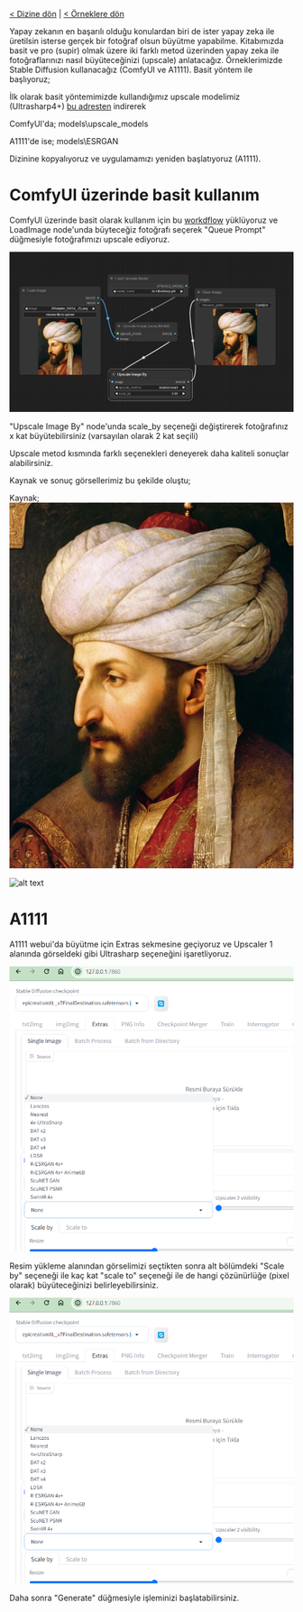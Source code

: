 <a href="/">< Dizine dön</a> | <a href="/ornekler">< Örneklere dön</a>

Yapay zekanın en başarılı olduğu konulardan biri de ister yapay zeka ile üretilsin isterse gerçek bir fotoğraf olsun büyütme yapabilme. Kitabımızda basit ve pro (supir) olmak üzere iki farklı metod üzerinden yapay zeka ile fotoğraflarınızı nasıl büyüteceğinizi (upscale) anlatacağız. Örneklerimizde Stable Diffusion kullanacağız (ComfyUI ve A1111). Basit yöntem ile başlıyoruz;

İlk olarak basit yöntemimizde kullandığımız upscale modelimiz (Ultrasharp4+) [bu adresten](https://huggingface.co/lokCX/4x-Ultrasharp/blob/main/4x-UltraSharp.pth) indirerek

ComfyUI'da;
models\upscale_models 

A1111'de ise;
models\ESRGAN

Dizinine kopyalıyoruz ve uygulamamızı yeniden başlatıyoruz (A1111).

# ComfyUI üzerinde basit kullanım

ComfyUI üzerinde basit olarak kullanım için bu [workdflow](../gorseller/workflow/upscale-basit.json) yüklüyoruz ve LoadImage node'unda büyteceğiz fotoğrafı seçerek "Queue Prompt" düğmesiyle fotoğrafımızı upscale ediyoruz.

![alt text](../gorseller/buyutme-1.png)

"Upscale Image By" node'unda scale_by seçeneği değiştirerek fotoğrafınız x kat büyütebilirsiniz (varsayılan olarak 2 kat seçili)

Upscale metod kısmında farklı seçenekleri deneyerek daha kaliteli sonuçlar alabilirsiniz.

Kaynak ve sonuç görsellerimiz bu şekilde oluştu;

Kaynak;
![alt text](../gorseller/buyutme_kaynak.png)

![alt text](../gorseller/buyutme-sonuc-1.png)

# A1111

A1111 webui'da büyütme için Extras sekmesine geçiyoruz ve Upscaler 1 alanında görseldeki gibi Ultrasharp seçeneğini işaretliyoruz.

![alt text](../gorseller/buyutme-2.png)

Resim yükleme alanından görselimizi seçtikten sonra alt bölümdeki "Scale by" seçeneği ile kaç kat "scale to" seçeneği ile de hangi çözünürlüğe (pixel olarak) büyüteceğinizi belirleyebilirsiniz.

![alt text](../gorseller/buyutme-3.png)

Daha sonra "Generate" düğmesiyle işleminizi başlatabilirsiniz.